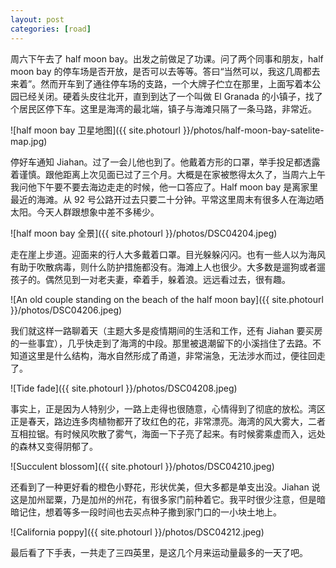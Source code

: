 ```yaml
---
layout: post
categories: [road]
---
```


周六下午去了 half moon bay。出发之前做足了功课。问了两个同事和朋友，half moon bay 的停车场是否开放，是否可以去等等。答曰“当然可以，我这几周都去来着”。然而开车到了通往停车场的支路，一个大牌子伫立在那里，上面写着本公园已经关闭。硬着头皮往北开，直到到达了一个叫做 El Granada 的小镇子，找了个居民区停下车。这里是海湾的最北端，镇子与海滩只隔了一条马路，非常近。

![half moon bay 卫星地图]({{ site.photourl }}/photos/half-moon-bay-satelite-map.jpg)

停好车通知 Jiahan。过了一会儿他也到了。他戴着方形的口罩，举手投足都透露着谨慎。跟他距离上次见面已过了三个月。大概是在家被憋得太久了，当周六上午我问他下午要不要去海边走走的时候，他一口答应了。Half moon bay 是离家里最近的海滩。从 92 号公路开过去只要二十分钟。平常这里周末有很多人在海边晒太阳。今天人群跟想象中差不多稀少。

![half moon bay 全景]({{ site.photourl }}/photos/DSC04204.jpeg)

走在崖上步道。迎面来的行人大多戴着口罩。目光躲躲闪闪。也有一些人以为海风有助于吹散病毒，则什么防护措施都没有。海滩上人也很少。大多数是遛狗或者遛孩子的。偶然见到一对老夫妻，牵着手，躲着浪。远远看过去，很有趣。

![An old couple standing on the beach of the half moon bay]({{ site.photourl }}/photos/DSC04206.jpeg)

我们就这样一路聊着天（主题大多是疫情期间的生活和工作，还有 Jiahan 要买房的一些事宜），几乎快走到了海湾的中段。那里被退潮留下的小溪挡住了去路。不知道这里是什么结构，海水自然形成了甬道，非常湍急，无法涉水而过，便往回走了。

![Tide fade]({{ site.photourl }}/photos/DSC04208.jpeg)

事实上，正是因为人特别少，一路上走得也很随意，心情得到了彻底的放松。湾区正是春天，路边连多肉植物都开了玫红色的花，非常漂亮。海湾的风大雾大，二者互相拉锯。有时候风吹散了雾气，海面一下子亮了起来。有时候雾乘虚而入，远处的森林又变得阴郁了。

![Succulent blossom]({{ site.photourl }}/photos/DSC04210.jpeg)

还看到了一种更好看的橙色小野花，形状优美，但大多都是单支出没。Jiahan 说这是加州罂粟，乃是加州的州花，有很多家门前种着它。我平时很少注意，但是暗暗记住，想着等多一段时间也去买点种子撒到家门口的一小块土地上。

![California poppy]({{ site.photourl }}/photos/DSC04212.jpeg)

最后看了下手表，一共走了三四英里，是这几个月来运动量最多的一天了吧。
